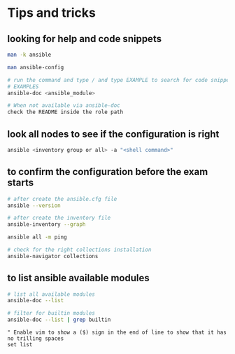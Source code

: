 # Tips and tricks

## looking for help and code snippets

```bash
man -k ansible
```

```bash
man ansible-config
```

```bash
# run the command and type / and type EXAMPLE to search for code snippets
# EXAMPLES
ansible-doc <ansible_module>
```

```bash
# When not available via ansible-doc
check the README inside the role path
```

## look all nodes to see if the configuration is right

```bash
ansible <inventory group or all> -a "<shell command>"
```

## to confirm the configuration before the exam starts

```bash
# after create the ansible.cfg file
ansible --version
```

```bash
# after create the inventory file
ansible-inventory --graph

ansible all -m ping
```

```bash
# check for the right collections installation
ansible-navigator collections
```

## to list ansible available modules

```bash
# list all available modules
ansible-doc --list
```

```bash
# filter for builtin modules
ansible-doc --list | grep builtin
```

```vim
" Enable vim to show a ($) sign in the end of line to show that it has no trilling spaces
set list
```

